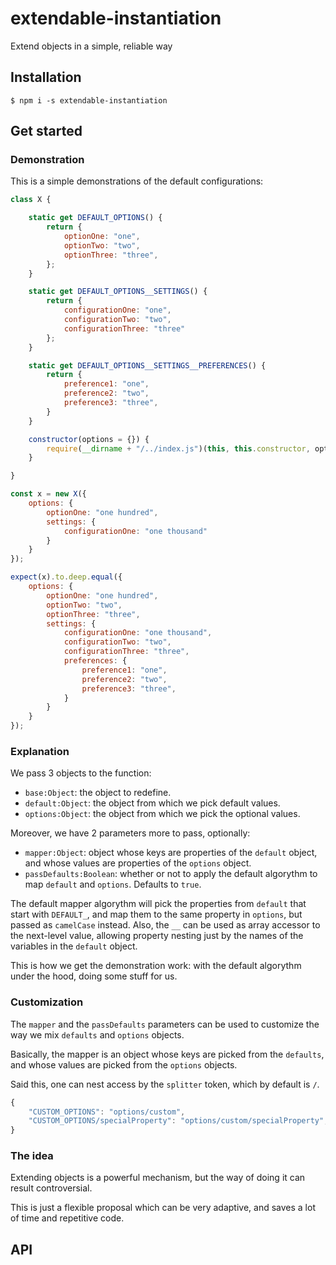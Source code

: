# extendable-instantiation

Extend objects in a simple, reliable way

## Installation

`$ npm i -s extendable-instantiation`

## Get started

### Demonstration

This is a simple demonstrations of the default configurations:

```js
class X {

	static get DEFAULT_OPTIONS() {
		return {
			optionOne: "one",
			optionTwo: "two",
			optionThree: "three",
		};
	}

	static get DEFAULT_OPTIONS__SETTINGS() {
		return {
			configurationOne: "one",
			configurationTwo: "two",
			configurationThree: "three"
		};
	}

	static get DEFAULT_OPTIONS__SETTINGS__PREFERENCES() {
		return {
			preference1: "one",
			preference2: "two",
			preference3: "three",
		}
	}

	constructor(options = {}) {
		require(__dirname + "/../index.js")(this, this.constructor, options);
	}

}

const x = new X({
	options: {
		optionOne: "one hundred",
		settings: {
			configurationOne: "one thousand"
		}
	}
});

expect(x).to.deep.equal({
	options: {
		optionOne: "one hundred",
		optionTwo: "two",
		optionThree: "three",
		settings: {
			configurationOne: "one thousand",
			configurationTwo: "two",
			configurationThree: "three",
			preferences: {
				preference1: "one",
				preference2: "two",
				preference3: "three",
			}
		}
	}
});
```

### Explanation

We pass 3 objects to the function: 
  - `base:Object`: the object to redefine.
  - `default:Object`: the object from which we pick default values.
  - `options:Object`: the object from which we pick the optional values.

Moreover, we have 2 parameters more to pass, optionally:
  - `mapper:Object`: object whose keys are properties of the `default` object, and whose values are properties of the `options` object.
  - `passDefaults:Boolean`: whether or not to apply the default algorythm to map `default` and `options`. Defaults to `true`.

The default mapper algorythm will pick the properties from `default` that start with `DEFAULT_`, and map them to the same property in `options`, but passed as `camelCase` instead. Also, the `__` can be used as array accessor to the next-level value, allowing property nesting just by the names of the variables in the `default` object.

This is how we get the demonstration work: with the default algorythm under the hood, doing some stuff for us.

### Customization

The `mapper` and the `passDefaults` parameters can be used to customize the way we mix `defaults` and `options` objects.

Basically, the mapper is an object whose keys are picked from the `defaults`, and whose values are picked from the `options` objects.

Said this, one can nest access by the `splitter` token, which by default is `/`.

```js
{
	"CUSTOM_OPTIONS": "options/custom",
	"CUSTOM_OPTIONS/specialProperty": "options/custom/specialProperty",
}
```

### The idea

Extending objects is a powerful mechanism, but the way of doing it can result controversial.

This is just a flexible proposal which can be very adaptive, and saves a lot of time and repetitive code.

## API

